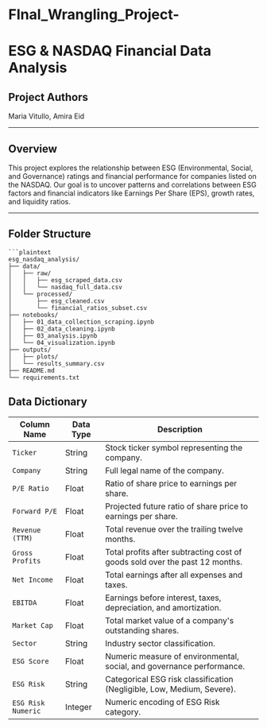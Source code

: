 # FInal_Wrangling_Project-
# ESG & NASDAQ Financial Data Analysis

##  Project Authors
Maria Vitullo, Amira Eid

---

##  Overview
This project explores the relationship between ESG (Environmental, Social, and Governance) ratings and financial performance for companies listed on the NASDAQ. Our goal is to uncover patterns and correlations between ESG factors and financial indicators like Earnings Per Share (EPS), growth rates, and liquidity ratios.

---

##  Folder Structure

    ```plaintext
    esg_nasdaq_analysis/
    ├── data/
    │   ├── raw/
    │   │   ├── esg_scraped_data.csv
    │   │   └── nasdaq_full_data.csv
    │   └── processed/
    │       ├── esg_cleaned.csv
    │       └── financial_ratios_subset.csv
    ├── notebooks/
    │   ├── 01_data_collection_scraping.ipynb
    │   ├── 02_data_cleaning.ipynb
    │   ├── 03_analysis.ipynb
    │   └── 04_visualization.ipynb
    ├── outputs/
    │   ├── plots/
    │   └── results_summary.csv
    ├── README.md
    └── requirements.txt


##  Data Dictionary

| Column Name          | Data Type | Description                                                                 |
|----------------------|-----------|-----------------------------------------------------------------------------|
| `Ticker`             | String    | Stock ticker symbol representing the company.                              |
| `Company`            | String    | Full legal name of the company.                                            |
| `P/E Ratio`          | Float     | Ratio of share price to earnings per share.                                |
| `Forward P/E`        | Float     | Projected future ratio of share price to earnings per share.               |
| `Revenue (TTM)`      | Float     | Total revenue over the trailing twelve months.                             |
| `Gross Profits`      | Float     | Total profits after subtracting cost of goods sold over the past 12 months.|
| `Net Income`         | Float     | Total earnings after all expenses and taxes.                               |
| `EBITDA`             | Float     | Earnings before interest, taxes, depreciation, and amortization.           |
| `Market Cap`         | Float     | Total market value of a company's outstanding shares.                      |
| `Sector`             | String    | Industry sector classification.                                            |
| `ESG Score`          | Float     | Numeric measure of environmental, social, and governance performance.      |
| `ESG Risk`           | String    | Categorical ESG risk classification (Negligible, Low, Medium, Severe).     |
| `ESG Risk Numeric`   | Integer   | Numeric encoding of ESG Risk category.                                     |

